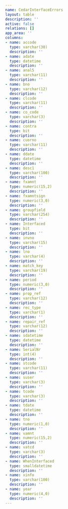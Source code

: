 ```yaml
---
name: CedarInterfaceErrors
layout: table
description: ''
active: false
relations: []
app_area: ''
columns:
- name: accode
  type: varchar(30)
  description: ''
- name: adate
  type: datetime
  description: ''
- name: anal5
  type: varchar(11)
  description: ''
- name: bno
  type: varchar(12)
  description: ''
- name: clcode
  type: varchar(11)
  description: ''
- name: co_code
  type: varchar(3)
  description: ''
- name: contra
  type: bit
  description: ''
- name: cuorno
  type: varchar(11)
  description: ''
- name: ddate
  type: datetime
  description: ''
- name: desc1
  type: varchar(100)
  description: ''
- name: fxamnt
  type: numeric(15,2)
  description: ''
- name: fxamntsign
  type: numeric(3,0)
  description: ''
- name: groupfield
  type: varchar(254)
  description: ''
- name: Interfaced
  type: bit
  description: ''
- name: invno
  type: varchar(15)
  description: ''
- name: lno
  type: varchar(4)
  description: ''
- name: match_key
  type: varchar(19)
  description: ''
- name: period
  type: numeric(3,0)
  description: ''
- name: prop_ref
  type: varchar(12)
  description: ''
- name: rec_type
  type: varchar(1)
  description: ''
- name: repair_ref
  type: varchar(12)
  description: ''
- name: sdatetime
  type: datetime
  description: ''
- name: SerialNr
  type: int(4)
  description: ''
- name: stcode
  type: varchar(11)
  description: ''
- name: suser
  type: varchar(3)
  description: ''
- name: tcode
  type: varchar(3)
  description: ''
- name: tdate
  type: datetime
  description: ''
- name: tno
  type: numeric(1,0)
  description: ''
- name: vamnt
  type: numeric(15,2)
  description: ''
- name: vatcd
  type: varchar(3)
  description: ''
- name: WhenInterfaced
  type: smalldatetime
  description: ''
- name: xinfo
  type: varchar(100)
  description: ''
- name: year
  type: numeric(4,0)
  description: ''
---
```


